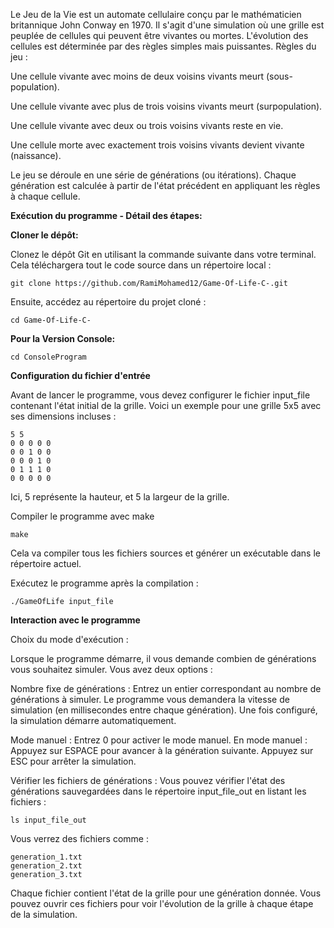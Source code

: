 Le Jeu de la Vie est un automate cellulaire conçu par le mathématicien britannique John Conway en 1970. Il s'agit d'une simulation où une grille est peuplée de cellules qui peuvent être vivantes ou mortes. L'évolution des cellules est déterminée par des règles simples mais puissantes. Règles du jeu :

Une cellule vivante avec moins de deux voisins vivants meurt (sous-population).

Une cellule vivante avec plus de trois voisins vivants meurt (surpopulation).

Une cellule vivante avec deux ou trois voisins vivants reste en vie.

Une cellule morte avec exactement trois voisins vivants devient vivante (naissance).

Le jeu se déroule en une série de générations (ou itérations). Chaque génération est calculée à partir de l'état précédent en appliquant les règles à chaque cellule.


**Exécution du programme - Détail des étapes:**

**Cloner le dépôt:**

Clonez le dépôt Git en utilisant la commande suivante dans votre terminal. Cela téléchargera tout le code source dans un répertoire local : 

    git clone https://github.com/RamiMohamed12/Game-Of-Life-C-.git

Ensuite, accédez au répertoire du projet cloné :

    cd Game-Of-Life-C-

**Pour la Version Console:** 

    cd ConsoleProgram

**Configuration du fichier d'entrée**

Avant de lancer le programme, vous devez configurer le fichier input_file contenant l'état initial de la grille. Voici un exemple pour une grille 5x5 avec ses dimensions incluses :

    5 5
    0 0 0 0 0
    0 0 1 0 0
    0 0 0 1 0
    0 1 1 1 0
    0 0 0 0 0

Ici, 5 représente la hauteur, et 5 la largeur de la grille.

Compiler le programme avec make

    make 

Cela va compiler tous les fichiers sources et générer un exécutable dans le répertoire actuel.

Exécutez le programme après la compilation :

    ./GameOfLife input_file

**Interaction avec le programme**

Choix du mode d'exécution :

Lorsque le programme démarre, il vous demande combien de générations vous souhaitez simuler. Vous avez deux options :

Nombre fixe de générations :
        Entrez un entier correspondant au nombre de générations à simuler.
        Le programme vous demandera la vitesse de simulation (en millisecondes entre chaque génération).
        Une fois configuré, la simulation démarre automatiquement.

Mode manuel :
        Entrez 0 pour activer le mode manuel.
        En mode manuel :
            Appuyez sur ESPACE pour avancer à la génération suivante.
            Appuyez sur ESC pour arrêter la simulation.

Vérifier les fichiers de générations : Vous pouvez vérifier l'état des générations sauvegardées dans le répertoire input_file_out en listant les fichiers :

    ls input_file_out

Vous verrez des fichiers comme :

    generation_1.txt
    generation_2.txt
    generation_3.txt

Chaque fichier contient l'état de la grille pour une génération donnée. Vous pouvez ouvrir ces fichiers pour voir l'évolution de la grille à chaque étape de la simulation.


